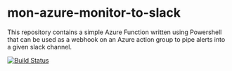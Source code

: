 # mon-azure-monitor-to-slack

This repository contains a simple Azure Function written using Powershell that can be used as a webhook on an Azure action group to pipe alerts into a given slack channel.


[![Build Status](https://dev.azure.com/logion-mon/mon/_apis/build/status/mon-azure-monitor-to-slack?branchName=master)](https://dev.azure.com/logion-mon/mon/_build/latest?definitionId=4&branchName=master)
